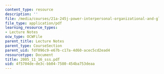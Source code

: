 ```yaml
---
content_type: resource
description: ''
file: /media/courses/21a-245j-power-interpersonal-organizational-and-global-dimensions-fall-2005/4f5704dede3cbb047580454ba753deaa_2005_11_16_sss.pdf
file_type: application/pdf
learning_resource_types:
- Lecture Notes
ocw_type: OCWFile
parent_title: Lecture Notes
parent_type: CourseSection
parent_uid: fdf096c9-e67b-c17a-4d60-acec5cd2ead4
resourcetype: Document
title: 2005_11_16_sss.pdf
uid: 4f5704de-de3c-bb04-7580-454ba753deaa
---
```

